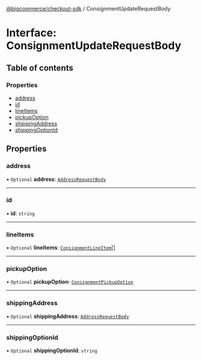 [@bigcommerce/checkout-sdk](../README.md) / ConsignmentUpdateRequestBody

# Interface: ConsignmentUpdateRequestBody

## Table of contents

### Properties

- [address](ConsignmentUpdateRequestBody.md#address)
- [id](ConsignmentUpdateRequestBody.md#id)
- [lineItems](ConsignmentUpdateRequestBody.md#lineitems)
- [pickupOption](ConsignmentUpdateRequestBody.md#pickupoption)
- [shippingAddress](ConsignmentUpdateRequestBody.md#shippingaddress)
- [shippingOptionId](ConsignmentUpdateRequestBody.md#shippingoptionid)

## Properties

### address

• `Optional` **address**: [`AddressRequestBody`](AddressRequestBody.md)

___

### id

• **id**: `string`

___

### lineItems

• `Optional` **lineItems**: [`ConsignmentLineItem`](ConsignmentLineItem.md)[]

___

### pickupOption

• `Optional` **pickupOption**: [`ConsignmentPickupOption`](ConsignmentPickupOption.md)

___

### shippingAddress

• `Optional` **shippingAddress**: [`AddressRequestBody`](AddressRequestBody.md)

___

### shippingOptionId

• `Optional` **shippingOptionId**: `string`
